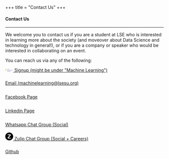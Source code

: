+++
title = "Contact Us"
+++

<!--img class="mx-auto d-block img-responsive" src="society_banner_small.png"-->

<h4>Contact Us</h4>

---


We welcome you to contact us if you are a student at LSE who is interested in learning more about the society (and moveover  about Data Science and technology in general!), or if you are a company or speaker who would be interested in collaborating on an event.

You can reach us via any of the following:

<link rel="stylesheet" href="https://cdnjs.cloudflare.com/ajax/libs/font-awesome/4.7.0/css/font-awesome.min.css">

<style>
	.fa {
		font-size:25px;
		width:25px;
	}
</style>

<a href="https://www.lsesu.com/communities/societies/group/machinelearning/"> <img src = "/icons/lsesu.svg" class="fa"> </a> [Signup (might be under "Machine Learning")](https://www.lsesu.com/communities/societies/group/machinelearning/)  

<a href="mailto:machinelearning@lsesu.org" class="fa fa-envelope-square"></a> [Email (machinelearning@lsesu.org)](mailto:machinelearning@lsesu.org) 

<a href="https://www.facebook.com/dsatlse" class="fa fa-facebook"></a> [Facebook Page](https://www.facebook.com/dsatlse)

<a href="https://www.linkedin.com/company/lsesu-data-science-society/" class="fa fa-linkedin"></a> [Linkedin Page](https://www.linkedin.com/company/lsesu-data-science-society/) 

<a href="https://chat.whatsapp.com/LjuhW0KVHxdBWK5eCFx3FZ" class="fa fa-whatsapp"></a> [Whatsapp Chat Group (Social)](https://chat.whatsapp.com/LjuhW0KVHxdBWK5eCFx3FZ) 

<a href="Zulip Chat Group (Social + Careers)"> <img src = "/icons/zulip.svg" class="fa"> </a> [Zulip Chat Group (Social + Careers)](https://dsatlse.zulipchat.com)

<a href="https://dsatlse.zulipchat.com" class="fa fa-github"></a> [Github](https://dsatlse.zulipchat.com)